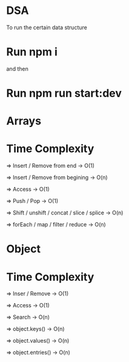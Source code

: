 # DSA

To run the certain data structure

# Run npm i

and then

# Run npm run start:dev

#

#

#

# Arrays

# Time Complexity

=> Insert / Remove from end -> O(1)

=> Insert / Remove from begining -> O(n)

=> Access -> O(1)

=> Push / Pop -> O(1)

=> Shift / unshift / concat / slice / splice -> O(n)

=> forEach / map / filter / reduce -> O(n)

# Object

# Time Complexity

=> Inser / Remove -> O(1)

=> Access -> O(1)

=> Search -> O(n)

=> object.keys() -> O(n)

=> object.values() -> O(n)

=> object.entries() -> O(n)
